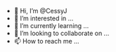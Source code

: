 - 👋 Hi, I’m @CessyJ
- 👀 I’m interested in ...
- 🌱 I’m currently learning ...
- 💞️ I’m looking to collaborate on ...
- 📫 How to reach me ...

<!---
CessyJ/CessyJ is a ✨ special ✨ repository because its `README.md` (this file) appears on your GitHub profile.
You can click the Preview link to take a look at your changes.
--->
